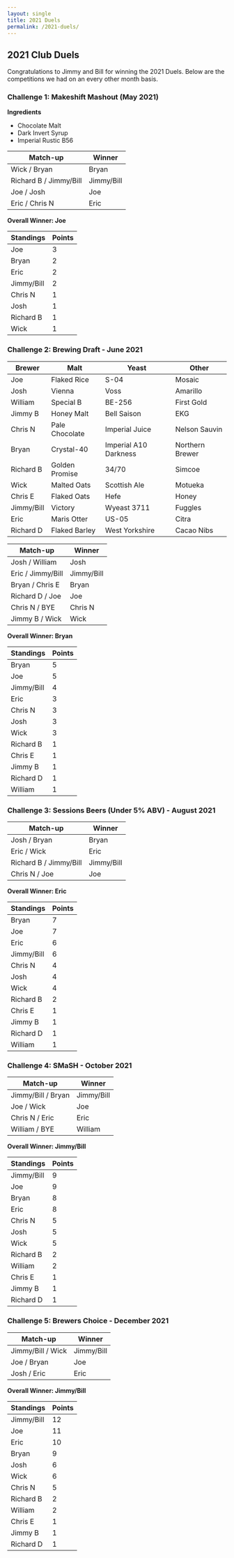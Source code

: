 ```yaml
---
layout: single
title: 2021 Duels
permalink: /2021-duels/
---
```

## 2021 Club Duels
Congratulations to Jimmy and Bill for winning the 2021 Duels. Below are the competitions we had on an every other month basis.

### Challenge 1: Makeshift Mashout (May 2021)
**Ingredients**
- Chocolate Malt
- Dark Invert Syrup
- Imperial Rustic B56

| Match-up      | Winner |
| ----------- | ----------- |
| Wick / Bryan      | Bryan       |
| Richard B / Jimmy/Bill   | Jimmy/Bill        |
| Joe / Josh   | Joe        |
| Eric / Chris N   | Eric        |

**Overall Winner: Joe**

| Standings | Points |
| ----------- | ----------- |
| Joe | 3 |
| Bryan | 2 |
| Eric | 2 |
| Jimmy/Bill | 2 |
| Chris N | 1 |
| Josh | 1 |
| Richard B | 1 |
| Wick | 1 |

### Challenge 2: Brewing Draft - June 2021

| Brewer | Malt | Yeast | Other |
| ----------- | ----------- | ----------- | ----------- |
| Joe | Flaked Rice | S-04 | Mosaic |
| Josh | Vienna | Voss | Amarillo |
| William | Special B | BE-256 | First Gold |
| Jimmy B | Honey Malt | Bell Saison | EKG |
| Chris N | Pale Chocolate | Imperial Juice | Nelson Sauvin |
| Bryan | Crystal-40 | Imperial A10 Darkness | Northern Brewer |
| Richard B | Golden Promise | 34/70 | Simcoe |
| Wick | Malted Oats | Scottish Ale | Motueka |
| Chris E | Flaked Oats | Hefe | Honey |
| Jimmy/Bill | Victory | Wyeast 3711 | Fuggles |
| Eric | Maris Otter | US-05 | Citra |
| Richard D | Flaked Barley | West Yorkshire | Cacao Nibs |

| Match-up      | Winner |
| ----------- | ----------- |
| Josh / William      |  Josh      |
| Eric / Jimmy/Bill   |      Jimmy/Bill   |
| Bryan / Chris E   |    Bryan     |
| Richard D / Joe |   Joe  |
| Chris N / BYE   | Chris N        |
| Jimmy B / Wick | Wick |

**Overall Winner: Bryan**

| Standings | Points |
| ----------- | ----------- |
| Bryan | 5 |
| Joe | 5 |
| Jimmy/Bill | 4 |
| Eric | 3 |
| Chris N | 3 |
| Josh | 3 |
| Wick | 3 |
| Richard B | 1 |
| Chris E | 1 |
| Jimmy B | 1 |
| Richard D | 1 |
| William | 1 |

### Challenge 3: Sessions Beers (Under 5% ABV) - August 2021

| Match-up      | Winner |
| ----------- | ----------- |
| Josh / Bryan      |  Bryan      |
| Eric / Wick   |      Eric   |
| Richard B / Jimmy/Bill |   Jimmy/Bill  |
| Chris N / Joe   |  Joe       |

**Overall Winner: Eric**

| Standings | Points |
| ----------- | ----------- |
| Bryan | 7 |
| Joe | 7 |
| Eric | 6 |
| Jimmy/Bill | 6 |
| Chris N | 4 |
| Josh | 4 |
| Wick | 4 |
| Richard B | 2 |
| Chris E | 1 |
| Jimmy B | 1 |
| Richard D | 1 |
| William | 1 |

### Challenge 4: SMaSH - October 2021

| Match-up      | Winner |
| ----------- | ----------- |
| Jimmy/Bill / Bryan      |  Jimmy/Bill     |
| Joe / Wick   |      Joe   |
| Chris N / Eric |   Eric  |
| William / BYE   |  William       |

**Overall Winner: Jimmy/Bill**

| Standings | Points |
| ----------- | ----------- |
| Jimmy/Bill | 9 |
| Joe | 9 |
| Bryan | 8 |
| Eric | 8 |
| Chris N | 5 |
| Josh | 5 |
| Wick | 5 |
| Richard B | 2 |
| William | 2 |
| Chris E | 1 |
| Jimmy B | 1 |
| Richard D | 1 |

### Challenge 5: Brewers Choice - December 2021

| Match-up      | Winner |
| ----------- | ----------- |
| Jimmy/Bill / Wick      |  Jimmy/Bill     |
| Joe / Bryan   |      Joe   |
| Josh / Eric |   Eric  |

**Overall Winner: Jimmy/Bill**

| Standings | Points |
| ----------- | ----------- |
| Jimmy/Bill | 12 |
| Joe | 11 |
| Eric | 10 |
| Bryan | 9 |
| Josh | 6 |
| Wick | 6 |
| Chris N | 5 |
| Richard B | 2 |
| William | 2 |
| Chris E | 1 |
| Jimmy B | 1 |
| Richard D | 1 |
